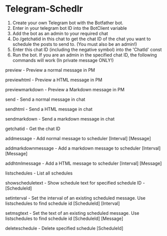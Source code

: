# Telegram-Schedlr
1. Create your own Telegram bot with the Botfather bot.
2. Enter in your telegram bot ID into the BotClient variable
3. Add the bot as an admin to your required chat
4. Do /getchatid in this chat to get the chat ID of the chat you want to schedule the posts to send to. (You must also be an admin!)
5. Enter this chat ID (including the negative symbol) into the 'ChatId' const
6. Run the bot. If you are an admin in the specified chat ID, the following commands will work (In private message ONLY!)

preview - Preview a normal message in PM

previewhtml - Preview a HTML message in PM

previewmarkdown - Preview a Markdown message in PM

send - Send a normal message in chat

sendhtml - Send a HTML message in chat

sendmarkdown - Send a markdown message in chat

getchatid - Get the chat ID

addmessage - Add normal message to scheduler [Interval] [Message]

addmarkdownmessage - Add a markdown message to scheduler [Interval] [Message]

addhtmlmessage - Add a HTML message to scheduler [Interval] [Message]

listschedules - List all schedules

showscheduletext - Show schedule text for specified schedule ID - [ScheduleId]

setinterval - Set the interval of an existing scheduled message. Use listschedules to find schedule id [ScheduleId] [Interval]

setmsgtext - Set the text of an existing scheduled message. Use listschedules to find schedule id [ScheduleId] [Message]

deleteschedule - Delete specified schedule [ScheduleId]

